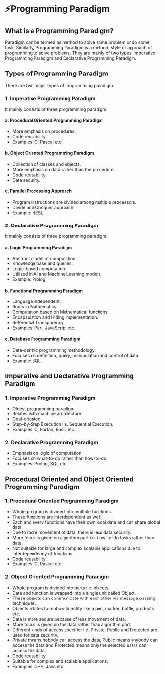 # ⚡Programming Paradigm

## What is a Programming Paradigm?

Paradigm can be termed as method to solve some problem or do some task. Similarly, Programming Paradigm is a method, style or approach of programming to solve problems. They are mainly of two types: Imperative Programming Paradigm and Declarative Programming Paradigm.

## Types of Programming Paradigm

There are two major types of programming paradigm.

### 1. Imperative Programming Paradigm

It mainly consists of three programming paradigm.

#### a. Procedural Oriented Programming Paradigm

- More emphasis on procedures.
- Code reusability.
- Examples: C, Pascal etc.

#### b. Object Oriented Programming Paradigm

- Collection of classes and objects.
- More emphasis on data rather than the procedure.
- Code reusability.
- Data security.

#### c. Parallel Processing Approach

- Program instructions are divided among multiple processors.
- Divide and Conquer approach.
- Example: NESL.

### 2. Declarative Programming Paradigm

It mainly consists of three programming paradigm.

#### a. Logic Programming Paradigm

- Abstract model of computation.
- Knowledge base and queries.
- Logic-based computation.
- Utilized in AI and Machine Learning models.
- Example: Prolog.

#### b. Functional Programming Paradigm

- Language independent.
- Roots in Mathematics.
- Computation based on Mathematical functions.
- Encapsulation and Hiding implementation.
- Referential Transparency.
- Examples: Perl, JavaScript etc.

#### c. Database Programming Paradigm

- Data-centric programming methodology.
- Focuses on definition, query, manipulation and control of data.
- Example: SQL.

## Imperative and Declarative Programming Paradigm

### 1. Imperative Programming Paradigm

- Oldest programming paradigm.
- Relates with machine architecture.
- Goal-oriented.
- Step-by-Step Execution i.e. Sequential Execution.
- Examples: C, Fortan, Basic etc.

### 2. Declarative Programming Paradigm

- Emphasis on logic of computation.
- Focuses on what-to-do rather than how-to-do.
- Examples: Prolog, SQL etc.

##

## Procedural Oriented and Object Oriented Programming Paradigm

### 1. Procedural Oriented Programming Paradigm

- Whole program is divided into multiple functions.
- These functions are interdependent as well.
- Each and every functions have their own local data and can share global data.
- Due to more movement of data, there is less data security.
- More focus is given on algorithm part i.e. how-to-do tasks rather than data.
- Not suitable for large and complex scalable applications due to interdependency of functions.
- Code reusability.
- Examples: C, Pascal etc.

### 2. Object Oriented Programming Paradigm

- Whole program is divided into parts i.e. objects.
- Data and function is wrapped into a single unit called Object.
- These objects can communicate with each other via message passing techniques.
- Objects relates to real world entity like a pen, marker, bottle, products etc.
- Data is more secure because of less movement of data.
- More focus is given on the data rather than algorithm part.
- Different kinds of access specifier i.e. Private, Public and Protected are used for data security.
- Private means nobody can access the data, Public means anybody can access the data and Protected means only the selected users can access the data.
- Code reusability.
- Suitable for complex and scalable applications.
- Examples: C++, Java etc.
